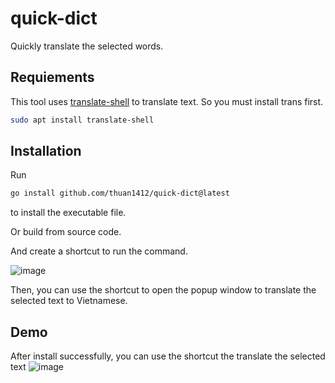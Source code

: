 # quick-dict
Quickly translate the selected words.

## Requiements
This tool uses [translate-shell](https://github.com/soimort/translate-shell) to translate text. So you must install trans first.
```sh
sudo apt install translate-shell
```

## Installation



Run 
```sh
go install github.com/thuan1412/quick-dict@latest
```
to install the executable file.

Or build from source code.

And create a shortcut to run the command.

![image](https://user-images.githubusercontent.com/36019052/233822979-fe205d12-d59e-463d-896c-1c47bcbaaec5.png)


Then, you can use the shortcut to open the popup window to translate the selected text to Vietnamese.



## Demo
After install successfully, you can use the shortcut the translate the selected text
![image](https://user-images.githubusercontent.com/36019052/234150381-a6ba19ac-451b-4406-9c91-c75ca2fbf48f.png)

